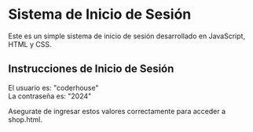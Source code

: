 # Sistema de Inicio de Sesión

Este es un simple sistema de inicio de sesión desarrollado en JavaScript, HTML y CSS.

## Instrucciones de Inicio de Sesión

El usuario es: "coderhouse" <br> 
La contraseña es: "2024"

Asegurate de ingresar estos valores correctamente para acceder a shop.html.
